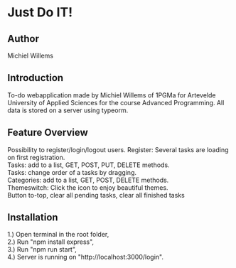 # Just Do IT! 

## Author 
Michiel Willems

## Introduction
To-do webapplication made by Michiel Willems of 1PGMa for Artevelde University of Applied Sciences for the course Advanced Programming.
All data is stored on a server using typeorm.

## Feature Overview
Possibility to register/login/logout users.
Register: Several tasks are loading on first registration.<br>
Tasks: add to a list, GET, POST, PUT, DELETE methods.<br>
Tasks: change order of a tasks by dragging.<br>
Categories: add to a list, GET, POST, DELETE methods.<br>
Themeswitch: Click the icon to enjoy beautiful themes.<br>
Button to-top, clear all pending tasks, clear all finished tasks

## Installation
1.) Open terminal in the root folder,<br>
2.) Run "npm install express",<br>
3.) Run "npm run start",<br>
4.) Server is running on "http://localhost:3000/login".